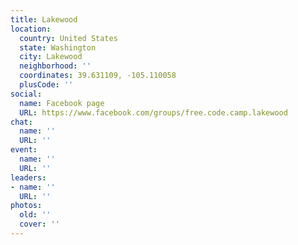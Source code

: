 ```yaml
---
title: Lakewood
location:
  country: United States
  state: Washington
  city: Lakewood
  neighborhood: ''
  coordinates: 39.631109, -105.110058
  plusCode: ''
social:
  name: Facebook page
  URL: https://www.facebook.com/groups/free.code.camp.lakewood
chat:
  name: ''
  URL: ''
event:
  name: ''
  URL: ''
leaders:
- name: ''
  URL: ''
photos:
  old: ''
  cover: ''
---
```

